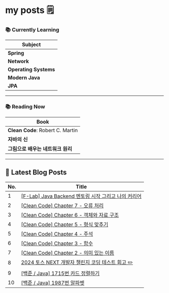 # my posts 🗒️

### 📚 Currently Learning

| Subject            |
|--------------------|
| **Spring**          |
| **Network**         |
| **Operating Systems** |
| **Modern Java**     |
| **JPA**             |

---

### 📚 Reading Now

| Book                                   |
|----------------------------------------|
| **Clean Code**: Robert C. Martin       |
| **자바의 신**                           |
| **그림으로 배우는 네트워크 원리**         |

---

## 📕 Latest Blog Posts

| No. | Title                              |
|-----|------------------------------------|
| 1 | [[F-Lab] Java Backend 멘토링 시작 그리고 나의 커리어](https://hoojjang.tistory.com/15) |
| 2 | [[Clean Code] Chapter 7 - 오류 처리](https://hoojjang.tistory.com/13) |
| 3 | [[Clean Code] Chapter 6 - 객체와 자료 구조](https://hoojjang.tistory.com/12) |
| 4 | [[Clean Code] Chapter 5 - 형식 맞추기](https://hoojjang.tistory.com/11) |
| 5 | [[Clean Code] Chapter 4 - 주석](https://hoojjang.tistory.com/10) |
| 6 | [[Clean Code] Chapter 3 - 함수](https://hoojjang.tistory.com/9) |
| 7 | [[Clean Code] Chapter 2 - 의미 있는 이름](https://hoojjang.tistory.com/8) |
| 8 | [2024 토스 NEXT 개발자 챌린지 코딩 테스트 회고 ✏️](https://hoojjang.tistory.com/7) |
| 9 | [[백준 / Java] 1715번 카드 정렬하기](https://hoojjang.tistory.com/6) |
| 10 | [[백준 / Java] 1987번 알파벳](https://hoojjang.tistory.com/4) |
